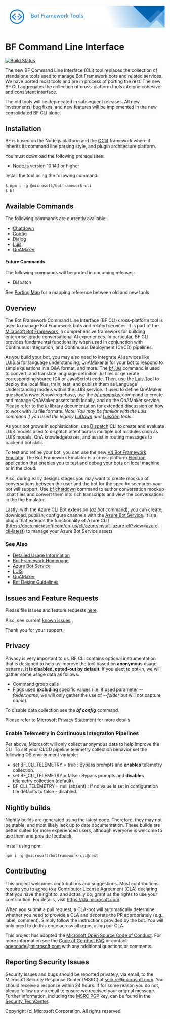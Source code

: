

![Bot Framework CLI](./media/BFCLI-header.png)

# BF Command Line Interface
[![Build Status](https://fuselabs.visualstudio.com/SDK_Public/_apis/build/status/microsoft.botframework-cli?branchName=main)](https://fuselabs.visualstudio.com/SDK_Public/_build/latest?definitionId=713&branchName=main)

The new BF Command Line Interface (CLI) tool replaces the collection of standalone tools used to manage Bot Framework bots and related services. We have ported most tools and are in process of porting the rest. The new BF CLI aggregates the collection of cross-platform tools into one cohesive and consistent interface.

The old tools will be deprecated in subsequent releases. All new investments, bug fixes, and new features will be implemented in the new consolidated BF CLI alone.

## Installation

BF is based on the Node.js platform and the [OClif](https://github.com/oclif/oclif) framework where it inherits its command line parsing style, and plugin architecture platform. 

You must download the following prerequisites:

* [Node.js](https://nodejs.org/) version 10.14.1 or higher

Install the tool using the following command: 

~~~
$ npm i -g @microsoft/botframework-cli
$ bf
~~~

## Available Commands
The following commands are currently available:
* [Chatdown][1] 
* [Config][2]
* [Dialog][3]
* [Luis][4]
* [QnAMaker][5]

<!--
Preview commands (Install running [bf plugins](https://github.com/microsoft/botframework-cli/tree/main/packages/plugins#microsoftbf-cli-plugins))
* [Dialog](https://github.com/microsoft/botframework-cli/tree/main/packages/dialog)
-->

#### Future Commands
The following commands will be ported in upcoming releases:
* Dispatch

See [Porting Map](https://github.com/microsoft/botframework-cli/blob/main/PortingMap.md) for a mapping reference between old and new tools

## Overview

The  Bot Framework Command Line Interface (BF CLI) cross-platform tool is used to manage Bot Framework bots and related services. It is part of the [Microsoft Bot Framework](https://github.com/Microsoft/botframework), a comprehensive framework for building enterprise-grade conversational AI experiences.  In particular, BF CLI provides fundamental functionality when used in conjunction with Continuous Integration, and Continuous Deployment (CI/CD) pipelines. 

As you build your bot, you may also need to integrate AI services like [LUIS.ai](http://luis.ai) for language understanding, [QnAMaker.ai](http://qnamaker.ai) for your bot to respond to simple questions in a Q&A format, and more. The _[bf luis](./packages/cli#bf-luis)_ command is used to convert, and translate language definition _.lu_ files or generate corresponding source (C# or JavaScript) code. Then, use the [Luis Tool](https://github.com/microsoft/botbuilder-tools/tree/master/packages/LUIS)  to deploy the local files, train, test, and publish them as Language Understanding models within the LUIS service. If used to define QnAMaker question/answer Knowledgebase, use the _[bf qnamaker](./packages/cli#bf-qnamaker)_ command to create and manage QnAMaker assets both locally, and on the QnAMaker service. Please refer to the[ _lu_ library documentation](./packages/lu)  for extended discussion on how to work with .lu file formats. _Note: You may be familiar with the Luis command if you used the legacy [LuDown](https://github.com/microsoft/botbuilder-tools/tree/master/packages/Ludown) and [LuisGen](https://github.com/microsoft/botbuilder-tools/tree/master/packages/LUISGen) tools._

As your bot grows in sophistication, use [Dispatch](https://github.com/Microsoft/botbuilder-tools/tree/master/packages/Dispatch) CLI  to create and evaluate LUIS models used to dispatch intent across multiple bot modules such as LUIS models, QnA knowledgebases, and assist in routing messages to backend bot skills.

To test and refine your bot, you can use the new [V4 Bot Framework Emulator](https://github.com/Microsoft/BotFramework-Emulator/releases). The Bot Framework Emulator is a cross-platform [Electron](https://electronjs.org/) application that enables you to test and debug your bots on local machine or in the cloud.

Also, during early designs stages you may want to create mockup of conversations between the user and the bot for the specific scenarios your bot will support. Use [bf chatdown](./packages/cli#bf-chatdown) command to author conversation mockup .chat files and convert them into rich transcripts and view the conversations in the the Emulator. 

Lastly, with the [Azure CLI Bot extension](./AzureCli.md) (_az bot_ command), you can create, download, publish, configure channels with the [Azure Bot Service](https://azure.microsoft.com/en-us/services/bot-service/). It is a plugin that extends the functionality of Azure CLI](https://docs.microsoft.com/en-us/cli/azure/install-azure-cli?view=azure-cli-latest) to manage your Azure Bot Service assets.


### See Also
* [Detailed Usage Information](https://github.com/microsoft/botframework-cli/tree/main/packages/cli)
* [Bot Framework Homepage](https://dev.botframework.com/)
* [Azure Bot Service](https://docs.microsoft.com/en-us/azure/bot-service/bot-service-overview-introduction?view=azure-bot-service-4.0)
* [LUIS](https://docs.microsoft.com/en-us/azure/cognitive-services/luis/index)
* [QnAMaker](https://docs.microsoft.com/en-us/azure/cognitive-services/qnamaker/)
* [Bot Design Guidelines](https://docs.microsoft.com/en-us/azure/bot-service/bot-service-design-principles)

## Issues and Feature Requests
Please file issues and feature requests [here](https://github.com/microsoft/botframework-cli/issues). 

Also, see current [known issues](https://github.com/microsoft/botframework-cli/labels/known-issues).

Thank you for your support.

## Privacy
Privacy is very important to us. BF CLI contains optional instrumentation that is designed to help us improve the tool based on **anonymous** usage patterns. __It is disabled, opted-out by default__. If you elect to opt-in, we will gather some usage data as follows:
* Command group calls
* Flags used **excluding** specific values (i.e. if used parameter _--folder:name_, we will only gather the use of _--folder_ but will not capture _name_).

To disable data collection see the  __*bf config*__ command.


Please refer to [Microsoft Privacy Statement](https://privacy.microsoft.com/en-US/privacystatement) for more details.

### Enable Telemetry in Continuous Integration Pipelines

Per above, Microsoft will only collect anonymous data to help improve the CLI. To set your CI/CD pipeline telemetry collection behavior set the following OS environment variable:

* set BF_CLI_TELEMETRY = true  : Bypass prompts and **enables** telemetry collection.
* set BF_CLI_TELEMETRY = false : Bypass prompts and **disables** telemetry collection (default).
* BF_CLI_TELEMETRY = null (absent) : If no value is set in configuration file defaults to false - disabled.

## Nightly builds

Nightly builds are generated using the latest code. Therefore, they may not be stable, and most likely lack up to date documentation. These builds are better suited for more experienced users, although everyone is welcome to use them and provide feedback.

Install using npm:
```shell
npm i -g @microsoft/botframework-cli@next
```


## Contributing

This project welcomes contributions and suggestions.  Most contributions require you to agree to a
Contributor License Agreement (CLA) declaring that you have the right to, and actually do, grant us
the rights to use your contribution. For details, visit https://cla.microsoft.com.

When you submit a pull request, a CLA-bot will automatically determine whether you need to provide
a CLA and decorate the PR appropriately (e.g., label, comment). Simply follow the instructions
provided by the bot. You will only need to do this once across all repos using our CLA.

This project has adopted the [Microsoft Open Source Code of Conduct](https://opensource.microsoft.com/codeofconduct/).
For more information see the [Code of Conduct FAQ](https://opensource.microsoft.com/codeofconduct/faq/) or
contact [opencode@microsoft.com](mailto:opencode@microsoft.com) with any additional questions or comments.

## Reporting Security Issues

Security issues and bugs should be reported privately, via email, to the Microsoft Security Response Center (MSRC) at [secure@microsoft.com](mailto:secure@microsoft.com). You should receive a response within 24 hours. If for some reason you do not, please follow up via email to ensure we received your original message. Further information, including the [MSRC PGP](https://technet.microsoft.com/en-us/security/dn606155) key, can be found in the [Security TechCenter](https://technet.microsoft.com/en-us/security/default).

Copyright (c) Microsoft Corporation. All rights reserved.

[1]: ./packages/chatdown/README.md
[2]: ./packages/cli#bf-config
[3]: ./packages/dialog/README.md
[4]: ./packages/luis/README.md
[5]: ./packages/qnamaker/README.md


